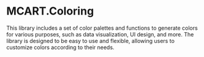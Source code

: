 # MCART.Coloring
This library includes a set of color palettes and functions to generate colors for various purposes, such as data visualization, UI design, and more. The library is designed to be easy to use and flexible, allowing users to customize colors according to their needs.